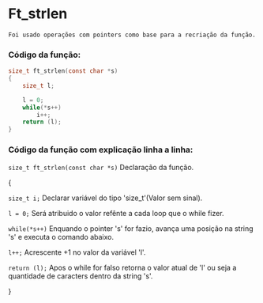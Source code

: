 # Ft_strlen  
    Foi usado operações com pointers como base para a recriação da função.
    
### Código da função:
```c
size_t ft_strlen(const char *s)
{
    size_t l;

    l = 0;
    while(*s++)
        i++;
    return (l);
}
```
### Código da função com explicação linha a linha:

`size_t ft_strlen(const char *s)` Declaração da função.

{

`size_t i;` Declarar variável do tipo 'size_t'(Valor sem sinal).


`l = 0;` Será atribuido o valor refênte a cada loop que o while fizer.

`while(*s++)` Enquando o pointer 's' for fazio, avança uma posição na string 's' e executa o comando abaixo.

`l++;` Acrescente +1 no valor da variável 'l'.

`return (l);` Apos o while for falso retorna o valor atual de 'l' ou seja a quantidade de caracters dentro da string 's'.

}